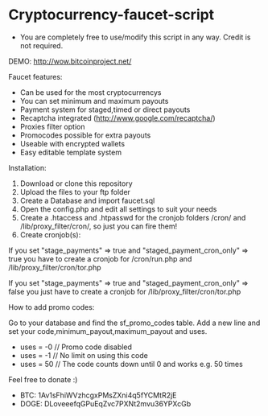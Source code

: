 Cryptocurrency-faucet-script
============================
* You are completely free to use/modify this script in any way. Credit is not required.

DEMO: http://wow.bitcoinproject.net/


Faucet features:

- Can be used for the most cryptocurrencys
- You can set minimum and maximum payouts
- Payment system for staged,timed or direct payouts
- Recaptcha integrated (http://www.google.com/recaptcha/)
- Proxies filter option
- Promocodes possible for extra payouts
- Useable with encrypted wallets
- Easy editable template system


Installation:

1. Download or clone this repository
2. Upload the files to your ftp folder
3. Create a Database and import faucet.sql
4. Open the config.php and edit all settings to suit your needs
5. Create a .htaccess and .htpasswd for the cronjob folders /cron/ and /lib/proxy_filter/cron/, so just you can fire them!
6. Create cronjob(s):

If you set "stage_payments" => true and "staged_payment_cron_only" => true you have to create a cronjob for /cron/run.php and /lib/proxy_filter/cron/tor.php

If you set "stage_payments" => true and "staged_payment_cron_only" => false you just have to create a cronjob for /lib/proxy_filter/cron/tor.php


How to add promo codes:

Go to your database and find the sf_promo_codes table.
Add a new line and set your code,minimum_payout,maximum_payout and uses.

- uses = -0 // Promo code disabled
- uses = -1 // No limit on using this code
- uses = 50 // The code counts down until 0 and works e.g. 50 times



Feel free to donate :)
- BTC: 1Av1sFhiWVzhcgxPMsZXni4q5fYCMtR2jE
- DOGE: DLoveeefqGPuEqZvc7PXNt2mvu36YPXcGb
